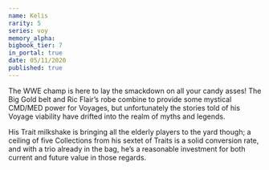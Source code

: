 ```yaml
---
name: Kelis
rarity: 5
series: voy
memory_alpha:
bigbook_tier: 7
in_portal: true
date: 05/11/2020
published: true
---
```


The WWE champ is here to lay the smackdown on all your candy asses! The Big Gold belt and Ric Flair’s robe combine to provide some mystical CMD/MED power for Voyages, but unfortunately the stories told of his Voyage viability have drifted into the realm of myths and legends.

His Trait milkshake is bringing all the elderly players to the yard though; a ceiling of five Collections from his sextet of Traits is a solid conversion rate, and with a trio already in the bag, he’s a reasonable investment for both current and future value in those regards.
